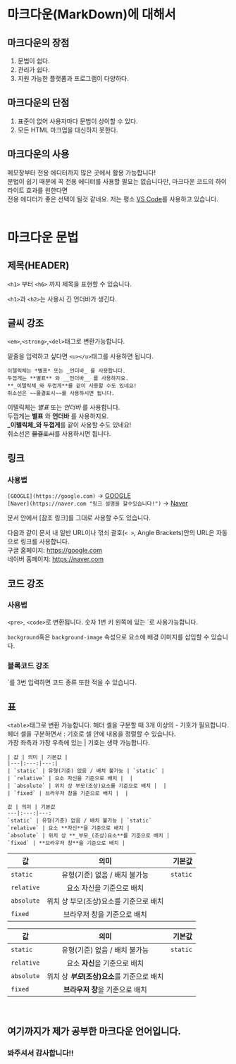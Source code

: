 # 마크다운(MarkDown)에 대해서
## 마크다운의 장점
1. 문법이 쉽다.  
2. 관리가 쉽다.  
3. 지원 가능한 플랫폼과 프로그램이 다양하다.  

## 마크다운의 단점
1. 표준이 없어 사용자마다 문법이 상이할 수 있다.
2. 모든 HTML 마크업을 대신하지 못한다.

## 마크다운의 사용
메모장부터 전용 에디터까지 많은 곳에서 활용 가능합니다!  
문법이 쉽기 때문에 꼭 전용 에디터를 사용할 필요는 없습니다만, 마크다운 코드의 하이라이트 효과를 원한다면  
전용 에디터가 좋은 선택이 될것 같네요.
저는 평소 [VS Code](https://code.visualstudio.com/)를 사용하고 있습니다.
<br>
<br>

# 마크다운 문법


## 제목(HEADER)
`<h1>` 부터 `<h6>` 까지 제목을 표현할 수 있습니다.

`<h1>`과 `<h2>`는 사용시 긴 언더바가 생긴다.

## 글씨 강조
`<em>`,`<strong>`,`<del>`태그로 변환가능합니다.

밑줄을 입력하고 싶다면 `<u></u>`태그를 사용하면 됩니다.
```
이텔릭체는 *별표* 또는 _언더바_ 를 사용합니다.  
두껍게는 **별표** 와 __언더바__ 를 사용하지요.  
**_이텔릭체_와 두껍게**를 같이 사용할 수도 있네요!  
취소선은 ~~물결표시~~를 사용하시면 됩니다. 
```  

이텔릭체는 *별표* 또는 _언더바_ 를 사용합니다.  
두껍게는 **별표** 와 __언더바__ 를 사용하지요.  
**_이텔릭체_와 두껍게**를 같이 사용할 수도 있네요!  
취소선은 ~~물결표시~~를 사용하시면 됩니다.  

## 링크
### 사용법
```[GOOGLE](https://google.com)``` -> [GOOGLE](https://google.com)  
```[Naver](https://naver.com "링크 설명을 할수있습니다!")``` -> [Naver](https://naver.com "링크 설명을 할수있습니다!")

문서 안에서 [참조 링크]를 그대로 사용할 수도 있습니다.

다음과 같이 문서 내 일반 URL이나 꺾쇠 괄호(`< >`, Angle Brackets)안의 URL은 자동으로 링크를 사용합니다.  
구글 홈페이지: https://google.com  
네이버 홈페이지: <https://naver.com>

## 코드 강조
### 사용법
`<pre>`, `<code>`로 변환됩니다.
숫자 1번 키 왼쪽에 있는 `로 사용가능합니다.

`background`혹은 `background-image` 속성으로 요소에 배경 이미지를 삽입할 수 있습니다.

### 블록코드 강조
`를 3번 입력하면 코드 종류 또한 적을 수 있습니다.

## 표
`<table>`태그로 변환 가능합니다.
헤더 셀을 구분할 때 3개 이상의 - 기호가 필요합니다.  
헤더 셀을 구분하면서 : 기호로 셀 안에 내용을 정렬할 수 있습니다.  
가장 좌측과 가장 우측에 있는 | 기호는 생략 가능합니다.  
```
| 값 | 의미 | 기본값 |
|---|:---:|---:|
| `static` | 유형(기준) 없음 / 배치 불가능 | `static` |
| `relative` | 요소 자신을 기준으로 배치 |  |
| `absolute` | 위치 상 부모(조상)요소를 기준으로 배치 |  |
| `fixed` | 브라우저 창을 기준으로 배치 |  |

값 | 의미 | 기본값
---|:---:|---:
`static` | 유형(기준) 없음 / 배치 불가능 | `static`
`relative` | 요소 **자신**을 기준으로 배치 |
`absolute` | 위치 상 **_부모_(조상)요소**를 기준으로 배치 |
`fixed` | **브라우저 창**을 기준으로 배치 |
```
| 값 | 의미 | 기본값 |
|---|:---:|---:|
| `static` | 유형(기준) 없음 / 배치 불가능 | `static` |
| `relative` | 요소 자신을 기준으로 배치 |  |
| `absolute` | 위치 상 부모(조상)요소를 기준으로 배치 |  |
| `fixed` | 브라우저 창을 기준으로 배치 |  |

값 | 의미 | 기본값
---|:---:|---:
`static` | 유형(기준) 없음 / 배치 불가능 | `static`
`relative` | 요소 **자신**을 기준으로 배치 |
`absolute` | 위치 상 **_부모_(조상)요소**를 기준으로 배치 |
`fixed` | **브라우저 창**을 기준으로 배치 |
<br>

## 여기까지가 제가 공부한 마크다운 언어입니다.
### 봐주셔서 감사합니다!!
